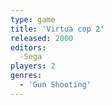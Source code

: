 ```yaml
---
type: game
title: 'Virtua cop 2'
released: 2000
editors: 
  -Sega
players: 2
genres:
  - 'Gun Shooting'
---
```

